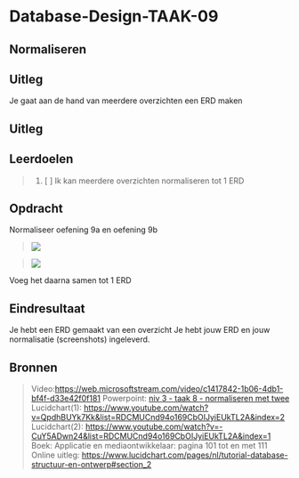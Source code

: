 # Database-Design-TAAK-09

## Normaliseren

## Uitleg
Je gaat aan de hand van meerdere overzichten een ERD maken


## Uitleg

## Leerdoelen
> 1. [ ] Ik kan meerdere overzichten normaliseren tot 1 ERD

## Opdracht
Normaliseer oefening 9a en oefening 9b
>  <img src="https://github.com/ROC-van-Amsterdam-College-Amstelland/DATABASE-DESIGN/blob/master/niveau3/taak09/oefening 9a.png">

>  <img src="https://github.com/ROC-van-Amsterdam-College-Amstelland/DATABASE-DESIGN/blob/master/niveau3/taak09/oefening 9b.png">

Voeg het daarna samen tot 1 ERD

## Eindresultaat

Je hebt een ERD gemaakt van een overzicht
Je hebt jouw ERD en jouw normalisatie (screenshots) ingeleverd.

## Bronnen
> Video:https://web.microsoftstream.com/video/c1417842-1b06-4db1-bf4f-d33e42f0f181 
> Powerpoint: <a href="niv 3 - taak 8 - normaliseren met twee.pdf">niv 3 - taak 8 - normaliseren met twee</a>
> Lucidchart(1): https://www.youtube.com/watch?v=QpdhBUYk7Kk&list=RDCMUCnd94o169CbOIJyiEUkTL2A&index=2
> Lucidchart(2): https://www.youtube.com/watch?v=-CuY5ADwn24&list=RDCMUCnd94o169CbOIJyiEUkTL2A&index=1
> Boek: Applicatie en mediaontwikkelaar: pagina 101 tot en met 111
> Online uitleg: https://www.lucidchart.com/pages/nl/tutorial-database-structuur-en-ontwerp#section_2 
